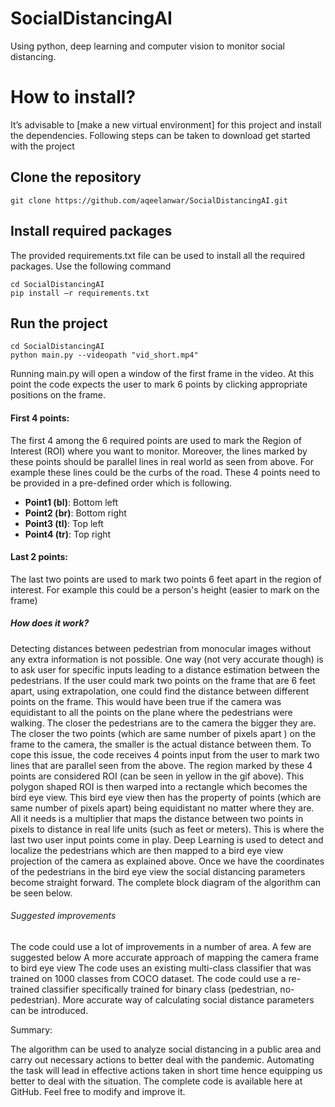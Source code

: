# SocialDistancingAI
Using python, deep learning and computer vision to monitor social distancing.


# How to install?
It’s advisable to [make a new virtual environment] for this project and install the dependencies. Following steps can be taken to download get started with the project

## Clone the repository
```
git clone https://github.com/aqeelanwar/SocialDistancingAI.git
```
## Install required packages
The provided requirements.txt file can be used to install all the required packages. Use the following command

```
cd SocialDistancingAI
pip install –r requirements.txt
```


## Run the project
```
cd SocialDistancingAI
python main.py --videopath "vid_short.mp4"
```

Running main.py will open a window of the first frame in the video. At this point the code expects the user to mark 6 points by clicking appropriate positions on the frame.

#### First 4 points:
The first 4 among the 6 required points are used to mark the Region of Interest (ROI) where you want to monitor. Moreover, the lines marked by these points should be parallel lines in real world as seen from above. For example these lines could be the curbs of the road.
These 4 points need to be provided in a pre-defined order which is following.

* __Point1 (bl)__: Bottom left
* __Point2 (br)__: Bottom right
* __Point3 (tl)__: Top left
* __Point4 (tr)__: Top right



#### Last 2 points:
The last two points are used to mark two points 6 feet apart in the region of interest. For example this could be a person's height (easier to mark on the frame)

##### How does it work?
Detecting distances between pedestrian from monocular images without any extra information is not possible. One way (not very accurate though) is to ask user for specific inputs leading to a distance estimation between the pedestrians. If the user could mark two points on the frame that are 6 feet apart, using extrapolation, one could find the distance between different points on the frame. This would have been true if the camera was equidistant to all the points on the plane where the pedestrians were walking. The closer the pedestrians are to the camera the bigger they are. The closer the two points (which are same number of pixels apart ) on the frame to the camera, the smaller is the actual distance between them.
To cope this issue, the code receives 4 points input from the user to mark two lines that are parallel seen from the above. The region marked by these 4 points are considered ROI (can be seen in yellow in the gif above). This polygon shaped ROI is then warped into a rectangle which becomes the bird eye view. This bird eye view then has the property of points (which are same number of pixels apart) being equidistant no matter where they are. All it needs is a multiplier that maps the distance between two points in pixels to distance in real life units (such as feet or meters). This is where the last two user input points come in play.
Deep Learning is used to detect and localize the pedestrians which are then mapped to a bird eye view projection of the camera as explained above. Once we have the coordinates of the pedestrians in the bird eye view the social distancing parameters become straight forward.
The complete block diagram of the algorithm can be seen below.

###### Suggested improvements
The code could use a lot of improvements in a number of area. A few are suggested below
A more accurate approach of mapping the camera frame to bird eye view
The code uses an existing multi-class classifier that was trained on 1000 classes from COCO dataset. The code could use a re-trained classifier specifically trained for binary class (pedestrian, no-pedestrian).
More accurate way of calculating social distance parameters can be introduced.

Summary:

The algorithm can be used to analyze social distancing in a public area and carry out necessary actions to better deal with the pandemic. Automating the task will lead in effective actions taken in short time hence equipping us better to deal with the situation. The complete code is available here at GitHub. Feel free to modify and improve it.

